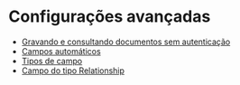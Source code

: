 # Configurações avançadas

* [Gravando e consultando documentos sem autenticação](master-data-applications/advanced/step-1.md)
* [Campos automáticos](master-data-applications/advanced/step-2.md)
* [Tipos de campo](master-data-applications/advanced/step-3.md)
* [Campo do tipo Relationship](master-data-applications/advanced/step-4.md)
